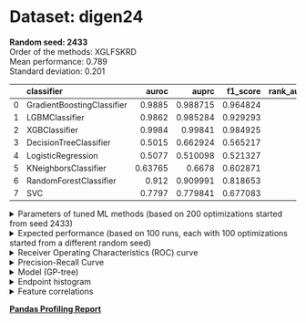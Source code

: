# Dataset: digen24
**Random seed: 2433**<br/>
Order of the methods: XGLFSKRD<br/>
Mean performance: 0.789<br/>
Standard deviation: 0.201<br/>


|    | classifier                 |   auroc |    auprc |   f1_score |   rank_auroc |   rank_auprc |   rank_f1 |
|---:|:---------------------------|--------:|---------:|-----------:|-------------:|-------------:|----------:|
|  0 | GradientBoostingClassifier | 0.9885  | 0.988715 |   0.964824 |            2 |            2 |         2 |
|  1 | LGBMClassifier             | 0.9862  | 0.985284 |   0.929293 |            3 |            3 |         3 |
|  2 | XGBClassifier              | 0.9984  | 0.99841  |   0.984925 |            1 |            1 |         1 |
|  3 | DecisionTreeClassifier     | 0.5015  | 0.662924 |   0.565217 |            8 |            7 |         7 |
|  4 | LogisticRegression         | 0.5077  | 0.510098 |   0.521327 |            7 |            8 |         8 |
|  5 | KNeighborsClassifier       | 0.63765 | 0.6678   |   0.602871 |            6 |            6 |         6 |
|  6 | RandomForestClassifier     | 0.912   | 0.909991 |   0.818653 |            4 |            4 |         4 |
|  7 | SVC                        | 0.7797  | 0.779841 |   0.677083 |            5 |            5 |         5 |



<details>
<summary>Parameters of tuned ML methods (based on 200 optimizations started from seed 2433)</summary>


```
GradientBoostingClassifier(learning_rate=0.3462548950387975, max_depth=6,
                           n_iter_no_change=20, random_state=2433, tol=1e-07,
                           validation_fraction=0.03)
LGBMClassifier(deterministic=True, force_row_wise=True, max_depth=7,
               metric='binary_logloss', n_estimators=99, n_jobs=1,
               num_leaves=128, objective='binary', random_state=2433)
XGBClassifier(alpha=1.0460180855209882, base_score=0.5, booster='dart',
              colsample_bylevel=1, colsample_bynode=1, colsample_bytree=1,
              eta=0.7235542347935017, eval_metric='logloss', gamma=0.0,
              gpu_id=-1, importance_type='gain', interaction_constraints='',
              learning_rate=0.723554254, max_delta_step=0, max_depth=8,
              min_child_weight=1, missing=nan, monotone_constraints='()',
              n_estimators=96, n_jobs=1, nthread=1, num_parallel_tree=1,
              random_state=2433, reg_alpha=1.04601812,
              reg_lambda=48.931445947599286, scale_pos_weight=1, subsample=1,
              tree_method='exact', use_label_encoder=False,
              validate_parameters=1, ...)
DecisionTreeClassifier(criterion='entropy', max_depth=2, min_samples_leaf=8,
                       min_samples_split=7, random_state=2433)
LogisticRegression(C=0.1399682495898341, penalty='l1', random_state=2433,
                   solver='liblinear')
KNeighborsClassifier(n_neighbors=3, p=1, weights='distance')
RandomForestClassifier(max_depth=10, max_features=None, min_samples_leaf=4,
                       min_samples_split=6, n_estimators=82, random_state=2433)
SVC(C=9.806807339798775, coef0=9.8, degree=4, gamma='auto', kernel='poly',
    probability=True, random_state=2433, tol=4.697387498104191e-05)
```

</details>

<details>
<summary>Expected performance (based on 100 runs, each with 100 optimizations started from a different random seed)</summary>
<img src='digen24_2433-box.svg' width=40% />
</details>

<details>
<summary>Receiver Operating Characteristics (ROC) curve</summary>
<img src='digen24_2433-roc.svg' width=40% />
</details>

<details>
<summary>Precision-Recall Curve</summary>
<img src='digen24_2433-prc.svg' width=40% />
</details>

<details>
<summary>Model (GP-tree)</summary>
<img src='digen24_2433-model.svg' height=10% />
</details>

<details>
<summary>Endpoint histogram</summary>
<img src='digen24_2433-endpoint.svg' width=40% />
</details>

<details>
<summary>Feature correlations</summary>
<img src='digen24_2433-corr.svg' width=40% />
</details>

[**Pandas Profiling Report**](https://epistasislab.github.io/digen/profile/digen24_2433.html)